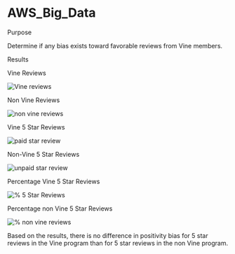 # AWS_Big_Data
 
Purpose

Determine if any bias exists toward favorable reviews from Vine members.

Results

Vine Reviews

![Vine reviews](https://user-images.githubusercontent.com/92542382/154869976-acce1d76-84b5-486f-8feb-9a39b7a838f5.PNG)

Non Vine Reviews

![non vine reviews](https://user-images.githubusercontent.com/92542382/154870020-e15e2140-6db4-42fe-8ab9-2d83ff6bb5b9.PNG)

Vine 5 Star Reviews

![paid star review](https://user-images.githubusercontent.com/92542382/154870559-01f6d933-7186-4081-a8cc-456075aed2c2.PNG)

Non-Vine 5 Star Reviews

![unpaid star review](https://user-images.githubusercontent.com/92542382/154870619-46b6ff1f-c36d-4454-9c94-d86cc37bb665.PNG)

Percentage Vine 5 Star Reviews

![% 5 Star Reviews](https://user-images.githubusercontent.com/92542382/154870678-8b72517a-12d4-475f-946b-56d5786e3d80.PNG)

Percentage non Vine   5 Star Reviews

![% non vine reviews](https://user-images.githubusercontent.com/92542382/154870721-32ed2764-31f2-438d-b324-3d76e553d187.PNG)

Based on the results, there is no difference  in positivity bias for 5 star reviews in the Vine program than for 5 star reviews in the non Vine program.
